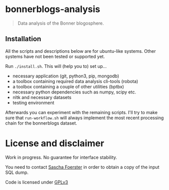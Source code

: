 # bonnerblogs-analysis

> Data analysis of the Bonner blogosphere.

## Installation

All the scripts and descriptions below are for ubuntu-like systems. Other systems have not been tested or supported yet.

Run `./install.sh`. This will (help you to) set up...

- necessary application (git, python3, pip, mongodb)
- a toolbox containing required data analysis cli-tools (robota)
- a toolbox containing a couple of other utilities (bptbx)
- necessary python dependencies such as numpy, scipy etc.
- nltk and necessary datasets
- testing environment

Afterwards you can experiment with the remaining scripts. I'll try to make sure that `run-workflow.sh` will always implement the most recent processing chain for the bonnerblogs dataset.

# License and disclaimer

Work in progress. No guarantee for interface stability.

You need to contact [Sascha Foerster](https://github.com/saschafoerster) in order to obtain a copy of the input SQL dump.

Code is licensed under [GPLv3](https://github.com/bonnerblogs-analysis/bonnerblogs-analysis/blob/master/LICENSE)
